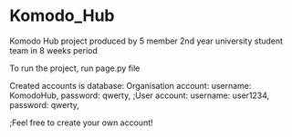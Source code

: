 # Komodo_Hub
Komodo Hub project produced by 5 member 2nd year university student team in 8 weeks period

To run the project, run page.py file

Created accounts is database:
  Organisation account: username: KomodoHub,
                        password: qwerty,
  ;User account:         username: user1234,
                        password: qwerty,

;Feel free to create your own account!
